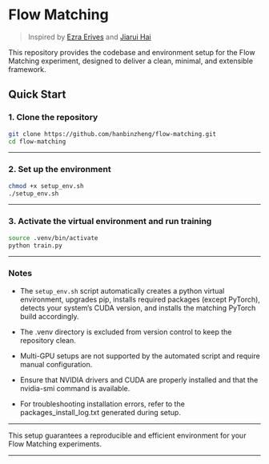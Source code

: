 # Flow Matching

> Inspired by [Ezra Erives](https://github.com/eje24/iap-diffusion-labs) and [Jiarui Hai](https://github.com/haidog-yaqub/MeanFlow)

This repository provides the codebase and environment setup for the Flow Matching experiment, designed to deliver a clean, minimal, and extensible framework.

## Quick Start

### 1. Clone the repository

```bash
git clone https://github.com/hanbinzheng/flow-matching.git
cd flow-matching
```

---

### 2. Set up the environment

```bash
chmod +x setup_env.sh
./setup_env.sh
```

---

### 3. Activate the virtual environment and run training

```bash
source .venv/bin/activate
python train.py
```

---

### Notes

- The `setup_env.sh` script automatically creates a python virtual environment, upgrades pip, installs required packages (except PyTorch), detects your system’s CUDA version, and installs the matching PyTorch build accordingly.

- The .venv directory is excluded from version control to keep the repository clean.

- Multi-GPU setups are not supported by the automated script and require manual configuration.

- Ensure that NVIDIA drivers and CUDA are properly installed and that the nvidia-smi command is available.

- For troubleshooting installation errors, refer to the packages_install_log.txt generated during setup.

---

This setup guarantees a reproducible and efficient environment for your Flow Matching experiments.

---